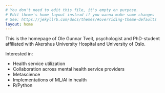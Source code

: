 ```yaml
---
# You don't need to edit this file, it's empty on purpose.
# Edit theme's home layout instead if you wanna make some changes
# See: https://jekyllrb.com/docs/themes/#overriding-theme-defaults
layout: home
---
```


This is the homepage of Ole Gunnar Tveit, psychologist and PhD-student affiliated with Akershus University Hospital and University of Oslo.

Interested in:
- Health service utilization
- Collaboration across mental health service providers
- Metascience
- Implementations of ML/AI in health
- R/Python